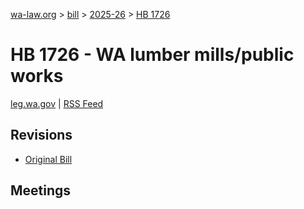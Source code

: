 [wa-law.org](/) > [bill](/bill/) > [2025-26](/bill/2025-26/) > [HB 1726](/bill/2025-26/hb/1726/)

# HB 1726 - WA lumber mills/public works
[leg.wa.gov](https://app.leg.wa.gov/billsummary?BillNumber=1726&Year=2025&Initiative=false) | [RSS Feed](./rss.xml)

## Revisions
* [Original Bill](1/)

## Meetings